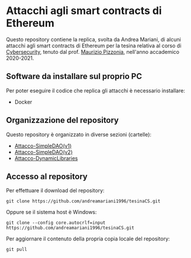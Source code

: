 # Attacchi agli smart contracts di Ethereum 

Questo repository contiene la replica, svolta da Andrea Mariani, di alcuni attacchi agli smart contracts di Ethereum per la tesina relativa al corso di [Cybersecurity](http://www.dia.uniroma3.it/~pizzonia/ssir/), tenuto dal prof. [Maurizio Pizzonia](https://compunet.ing.uniroma3.it/#!/people/pizzo), nell'anno accademico 2020-2021.

## Software da installare sul proprio PC

Per poter eseguire il codice che replica gli attacchi è necessario installare: 

* Docker

## Organizzazione del repository 

Questo repository è organizzato in diverse sezioni (cartelle):
* [Attacco-SimpleDAO(v1)](Attacco-SimpleDAO(v1)/)
* [Attacco-SimpleDAO(v2)](Attacco-SimpleDAO(v2)/)
* [Attacco-DynamicLibraries](Attacco-DynamicLibraries/)

## Accesso al repository 

Per effettuare il download del repository:

    git clone https://github.com/andreamariani1996/tesinaCS.git

Oppure se il sistema host è Windows:

    git clone --config core.autocrlf=input https://github.com/andreamariani1996/tesinaCS.git 

Per aggiornare il contenuto della propria copia locale del repository: 

    git pull 

